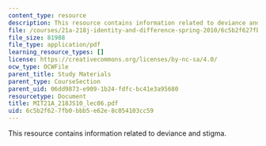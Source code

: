 ```yaml
---
content_type: resource
description: This resource contains information related to deviance and stigma.
file: /courses/21a-218j-identity-and-difference-spring-2010/6c5b2f627fb0bbb5e62e8c054103cc59_MIT21A_218JS10_lec06.pdf
file_size: 81988
file_type: application/pdf
learning_resource_types: []
license: https://creativecommons.org/licenses/by-nc-sa/4.0/
ocw_type: OCWFile
parent_title: Study Materials
parent_type: CourseSection
parent_uid: 06dd9873-e909-1b24-fdfc-bc41e3a95680
resourcetype: Document
title: MIT21A_218JS10_lec06.pdf
uid: 6c5b2f62-7fb0-bbb5-e62e-8c054103cc59
---
```

This resource contains information related to deviance and stigma.